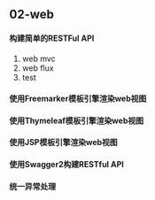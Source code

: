 ## 02-web

#### 构建简单的RESTFul API
1. web mvc
1. web flux
1. test

#### 使用Freemarker模板引擎渲染web视图

#### 使用Thymeleaf模板引擎渲染web视图

#### 使用JSP模板引擎渲染web视图

#### 使用Swagger2构建RESTful API

#### 统一异常处理